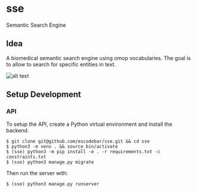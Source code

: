 # sse

Semantic Search Engine

## Idea

A biomedical semantic search engine using omop vocabularies.
The goal is to allow to search for specific entities in text.

![alt text](https://travis-ci.org/escodebar/sse.svg?branch_master)

## Setup Development

### API

To setup the API, create a Python virtual environment and install the backend.

```shell
$ git clone git@github.com/escodebar/sse.git && cd sse
$ python3 -m venv . && source bin/activate
$ (sse) python3 -m pip install -e . -r requirements.txt -c constraints.txt
$ (sse) python3 manage.py migrate
```

Then run the server with:
```shell
$ (sse) python3 manage.py runserver
```
